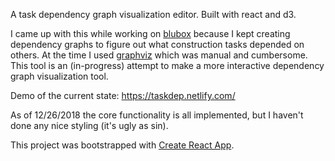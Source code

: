 A task dependency graph visualization editor. Built with react and d3.

I came up with this while working on [blubox](https://blubox.house) because I kept creating dependency graphs to figure out what construction tasks depended on others. At the time I used [graphviz](https://graphviz.org/) which was manual and cumbersome. This tool is an (in-progress) attempt to make a more interactive dependency graph visualization tool.

Demo of the current state: https://taskdep.netlify.com/

As of 12/26/2018 the core functionality is all implemented, but I haven't done any nice styling (it's ugly as sin).

This project was bootstrapped with [Create React App](https://github.com/facebookincubator/create-react-app).
